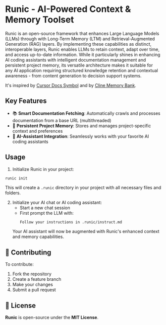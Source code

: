 # Runic - AI-Powered Context & Memory Toolset

Runic is an open-source framework that enhances Large Language Models (LLMs) through with Long-Term Memory (LTM) and Retrieval-Augmented Generation (RAG) layers. By implementing these capabilities as distinct, interoperable layers, Runic enables LLMs to retain context, adapt over time, and access up-to-date information. While it particularly shines in enhancing AI coding assistants with intelligent documentation management and persistent project memory, its versatile architecture makes it suitable for any AI application requiring structured knowledge retention and contextual awareness - from content generation to decision support systems.

It's inspired by [Cursor Docs Symbol](https://docs.cursor.com/context/@-symbols/@-docs) and by [Cline Memory Bank](https://github.com/nickbaumann98/cline_docs/blob/main/prompting/custom%20instructions%20library/cline-memory-bank.md).

## Key Features
- 📚 **Smart Documentation Fetching**: Automatically crawls and processes documentation from a base URL (multithreaded)
- 🧠 **Persistent Project Memory**: Stores and manages project-specific context and preferences
- 🤖 **AI-Assistant Integration**: Seamlessly works with your favorite AI coding assistants

## Usage
1. Initialize Runic in your project:
```sh
runic init
```
This will create a `.runic` directory in your project with all necessary files and folders.

2. Initialize your AI chat or AI coding assistant:
   - Start a new chat session
   - First prompt the LLM with:
     ```
     Follow your instructions in .runic/instruct.md
     ```
   Your AI assistant will now be augmented with Runic's enhanced context and memory capabilities.

## 🤝 Contributing
To contribute:
1. Fork the repository
2. Create a feature branch
3. Make your changes
4. Submit a pull request

## 📜 License
**Runic** is open-source under the **MIT License**.
